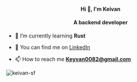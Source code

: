 <h4 align="center">Hi 👋, I'm Keivan</h4>

<h4 align="center">A backend developer</h4>

- 🌱 I’m currently learning **Rust**

- 📝 You can find me on [LinkedIn](https://www.linkedin.com/in/keivan-sf-529860230/)

- 📫 How to reach me **Keyvan0082@gmail.com**

<p><img align="center" src="https://github-readme-streak-stats.herokuapp.com/?user=keivan-sf&theme=dark" alt="keivan-sf" /></p>
